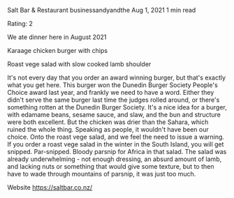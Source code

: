 Salt Bar & Restaurant
businessandyandthe
Aug 1, 2021
1 min read


Rating: 2

We ate dinner here in August 2021 

Karaage chicken burger with chips 

Roast vege salad with slow cooked lamb shoulder 

It's not every day that you order an award winning burger, but that's exactly what you get here. This burger won the Dunedin Burger Society People's Choice award last year, and frankly we need to have a word. Either they didn't serve the same burger last time the judges rolled around, or there's something rotten at the Dunedin Burger Society. It's a nice idea for a burger, with edamame beans, sesame sauce, and slaw, and the bun and structure were both excellent. But the chicken was drier than the Sahara, which ruined the whole thing. Speaking as people, it wouldn't have been our choice. Onto the roast vege salad, and we feel the need to issue a warning. If you order a roast vege salad in the winter in the South Island, you will get snipped. Par-snipped. Bloody parsnip for Africa in that salad. The salad was already underwhelming - not enough dressing, an absurd amount of lamb, and lacking nuts or something that would give some texture, but to then have to wade through mountains of parsnip, it was just too much. 

Website https://saltbar.co.nz/
